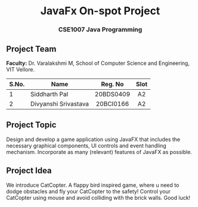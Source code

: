 <h1 align="center"> JavaFx On-spot Project</h1>
<h3 align="center">CSE1007 Java Programming</h3>

## Project Team

**Faculty:** Dr. Varalakshmi M, School of Computer Science and Engineering, VIT Vellore.

|S.No. | Name                 | Reg. No   | Slot |
| -    | ----------------     |:---------:| :--: |
| 1    | Siddharth Pal        | 20BDS0409 |  A2  |
| 2    | Divyanshi Srivastava | 20BCI0166 |  A2  |

## Project Topic

Design and develop a game application using JavaFX that includes the necessary graphical components, UI controls and event handling mechanism. Incorporate as many (relevant) features of JavaFX as possible.

## Project Idea
We introduce CatCopter. A flappy bird inspired game, where u need to dodge obstacles and fly your CatCopter to the safety! Control your CatCopter using mouse and avoid colliding with the brick walls. Good luck!
